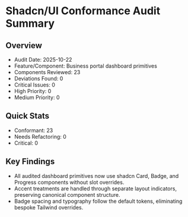 # Shadcn/UI Conformance Audit Summary

## Overview
- Audit Date: 2025-10-22
- Feature/Component: Business portal dashboard primitives
- Components Reviewed: 23
- Deviations Found: 0
- Critical Issues: 0
- High Priority: 0
- Medium Priority: 0

## Quick Stats
- Conformant: 23
- Needs Refactoring: 0
- Critical: 0

## Key Findings
- All audited dashboard primitives now use shadcn Card, Badge, and Progress components without slot overrides.
- Accent treatments are handled through separate layout indicators, preserving canonical component structure.
- Badge spacing and typography follow the default tokens, eliminating bespoke Tailwind overrides.
